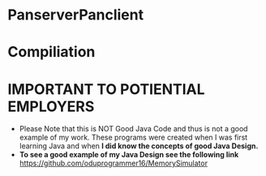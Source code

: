 # PanserverPanclient

# Compiliation 

# IMPORTANT TO POTIENTIAL EMPLOYERS 

* Please Note that this is NOT Good Java Code and thus is not a good example of my work. These programs were created when I was first learning Java and when **I did know the concepts of good Java Design.** 
* **To see a good example of my Java Design see the following link** https://github.com/oduprogrammer16/MemorySimulator

